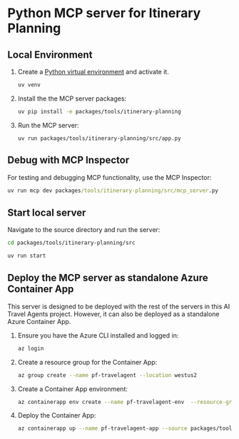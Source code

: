 # Python MCP server for Itinerary Planning

## Local Environment

1. Create a [Python virtual environment](https://docs.python.org/3/tutorial/venv.html#creating-virtual-environments) and activate it.

    ```bash
    uv venv
    ```

2. Install the the MCP server packages:

    ```bash
    uv pip install -e packages/tools/itinerary-planning
    ```

3. Run the MCP server:

    ```shell
    uv run packages/tools/itinerary-planning/src/app.py
    ```

## Debug with MCP Inspector

For testing and debugging MCP functionality, use the MCP Inspector:

```cmd
uv run mcp dev packages/tools/itinerary-planning/src/mcp_server.py
```

## Start local server

Navigate to the source directory and run the server:

```bash
cd packages/tools/itinerary-planning/src
```

```bash
uv run start
```

## Deploy the MCP server as standalone Azure Container App

This server is designed to be deployed with the rest of the servers in this AI Travel Agents project. However, it can also be deployed as a standalone Azure Container App.

1. Ensure you have the Azure CLI installed and logged in:

    ```bash
    az login
    ```

2. Create a resource group for the Container App:

    ```bash
    az group create --name pf-travelagent --location westus2
    ```

3. Create a Container App environment:

    ```bash
    az containerapp env create --name pf-travelagent-env  --resource-group pf-travelagent --location westus2
    ```

4. Deploy the Container App:

    ```bash
    az containerapp up --name pf-travelagent-app --source packages/tools/itinerary-planning --ingress external --target-port 8000
    ```
